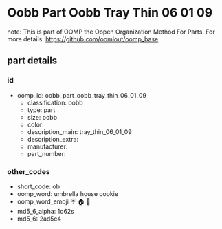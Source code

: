 # Oobb Part Oobb Tray Thin 06 01 09  

note: This is part of OOMP the Oopen Organization Method For Parts. For more details: https://github.com/oomlout/oomp_base

##  part details





### id
* oomp_id: oobb_part_oobb_tray_thin_06_01_09
  * classification: oobb
  * type: part
  * size: oobb
  * color: 
  * description_main: tray_thin_06_01_09
  * description_extra: 
  * manufacturer: 
  * part_number: 

### other_codes
* short_code: ob
* oomp_word: umbrella house cookie
* oomp_word_emoji :umbrella: :house: :cookie:
* md5_6_alpha: 1o62s
* md5_6: 2ad5c4